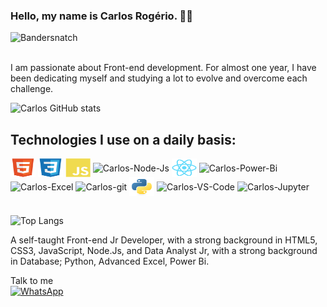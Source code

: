 ### Hello, my name is Carlos Rogério. 🤙🏼
<div>
  <img alt="Bandersnatch" " height="200" width="400" src="https://www.numerama.com/content/uploads/2018/12/noz.gif">
</div>
</br>

I am passionate about Front-end development. For almost one year, I have been dedicating myself and studying a lot to evolve and overcome each challenge.


![Carlos GitHub stats](https://github-readme-stats.vercel.app/api?username=0pripyat92&show_icons=true&theme=dark)

## Technologies I use on a daily basis:

<div>
  <img class"img" align="center" alt="Carlos-HTML" height="30" width="40" src="https://raw.githubusercontent.com/devicons/devicon/master/icons/html5/html5-original.svg">
  <img align="center" alt="Carlos-CSS" height="30" width="40" src="https://raw.githubusercontent.com/devicons/devicon/master/icons/css3/css3-original.svg">
  <img align="center" alt="Carlos-Js" height="30" width="40" src="https://raw.githubusercontent.com/devicons/devicon/master/icons/javascript/javascript-plain.svg">
  <img align="center" alt="Carlos-Node-Js" height="30" width="40" src="https://pluspng.com/img-png/nodejs-png--400.png">

  <img align="center" alt="Carlos-React" height="30" width="40" src="https://raw.githubusercontent.com/devicons/devicon/master/icons/react/react-original.svg">
  <img align="center" alt="Carlos-Power-Bi" height="30" width="40" src="https://www.tekenable.ie/wp-content/uploads/2019/09/PowerBI-Icon-Transparent.png">
  <img align="center" alt="Carlos-Excel"   height="30" width="40" src="https://www.clipartkey.com/mpngs/m/134-1345308_microsoft-excel-computer-icons-microsoft-office-clip-transparent.png">
  <img align="center" alt="Carlos-git"   height="30" width="40" src="https://www.icmanage.com/wp-content/uploads/2018/03/Git-logo2.png">
  <img align="center" alt="Carlos-Python" height="30" width="40" src="https://raw.githubusercontent.com/devicons/devicon/master/icons/python/python-original.svg">
  <img align="center" alt="Carlos-VS-Code" height="30" width="40"src="https://img.icons8.com/fluent/48/000000/visual-studio-code-2019.png">
  <img align="center" alt="Carlos-Jupyter"   height="30" width="40" src="https://creazilla-store.fra1.digitaloceanspaces.com/icons/3201658/jupyter-icon-md.png">

  </div><br>

  
![Top Langs](https://github-readme-stats.vercel.app/api/top-langs/?username=0pripyat92&hide_progress=true)


A self-taught Front-end Jr Developer, with a strong background in HTML5, CSS3, JavaScript, Node.Js, and Data Analyst Jr, with a strong background in Database; Python, Advanced Excel, Power Bi.

Talk to me <br>
[![WhatsApp](	https://img.shields.io/badge/WhatsApp-25D366?style=for-the-badge&logo=whatsapp&logoColor=white)](https://api.whatsapp.com/send?phone=5511991033223)

